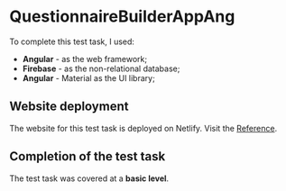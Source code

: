 
# QuestionnaireBuilderAppAng

To complete this test task, I used: 
+ **Angular** - as the web framework; 
+ **Firebase** -  as the non-relational database; 
+ **Angular** - Material as the UI library;

## Website deployment

The website for this test task is deployed on Netlify. Visit the [Reference](https://quiz-builder-web-app.netlify.app).

## Completion of the test task

The test task was covered at a **basic level**.
